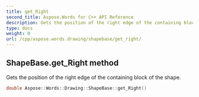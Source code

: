 ```yaml
---
title: get_Right
second_title: Aspose.Words for C++ API Reference
description: Gets the position of the right edge of the containing block of the shape. 
type: docs
weight: 0
url: /cpp/aspose.words.drawing/shapebase/get_right/
---
```

## ShapeBase.get_Right method


Gets the position of the right edge of the containing block of the shape.

```cpp
double Aspose::Words::Drawing::ShapeBase::get_Right()
```

